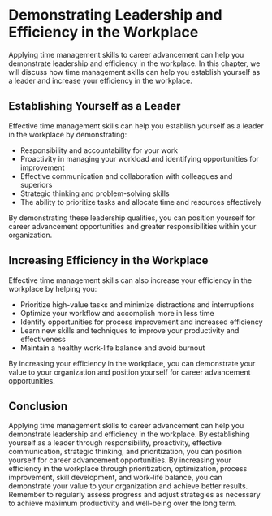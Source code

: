 Demonstrating Leadership and Efficiency in the Workplace
==========================================================================================================================

Applying time management skills to career advancement can help you demonstrate leadership and efficiency in the workplace. In this chapter, we will discuss how time management skills can help you establish yourself as a leader and increase your efficiency in the workplace.

Establishing Yourself as a Leader
---------------------------------

Effective time management skills can help you establish yourself as a leader in the workplace by demonstrating:

* Responsibility and accountability for your work
* Proactivity in managing your workload and identifying opportunities for improvement
* Effective communication and collaboration with colleagues and superiors
* Strategic thinking and problem-solving skills
* The ability to prioritize tasks and allocate time and resources effectively

By demonstrating these leadership qualities, you can position yourself for career advancement opportunities and greater responsibilities within your organization.

Increasing Efficiency in the Workplace
--------------------------------------

Effective time management skills can also increase your efficiency in the workplace by helping you:

* Prioritize high-value tasks and minimize distractions and interruptions
* Optimize your workflow and accomplish more in less time
* Identify opportunities for process improvement and increased efficiency
* Learn new skills and techniques to improve your productivity and effectiveness
* Maintain a healthy work-life balance and avoid burnout

By increasing your efficiency in the workplace, you can demonstrate your value to your organization and position yourself for career advancement opportunities.

Conclusion
----------

Applying time management skills to career advancement can help you demonstrate leadership and efficiency in the workplace. By establishing yourself as a leader through responsibility, proactivity, effective communication, strategic thinking, and prioritization, you can position yourself for career advancement opportunities. By increasing your efficiency in the workplace through prioritization, optimization, process improvement, skill development, and work-life balance, you can demonstrate your value to your organization and achieve better results. Remember to regularly assess progress and adjust strategies as necessary to achieve maximum productivity and well-being over the long term.
